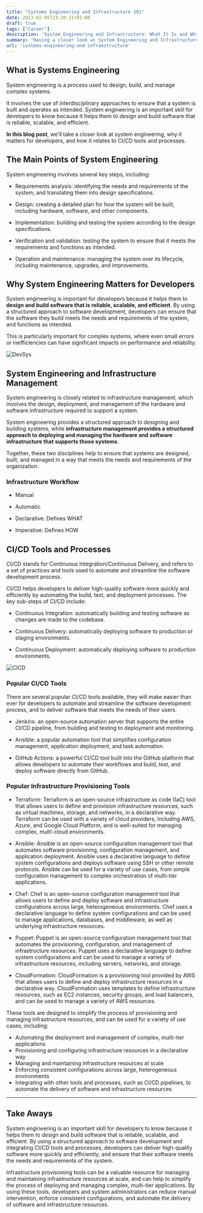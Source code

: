 ```yaml
---
title: "Systems Engineering and Infrastructure 101"
date: 2023-02-05T23:20:21+01:00
draft: true
tags: ["Career"]
description: 'System Engineering and Infrastructure: What It Is and Why It Matters for Developers'
summary: 'Having a closer look at System Engineering and Infrastructure Management, why it matters for developers, and how it relates to CI/CD tools and processes.'
url: 'systems-engineering-and-infraestructure'
---
```


## What is Systems Engineering

System engineering is a process used to design, build, and manage complex systems.

It involves the use of interdisciplinary approaches to ensure that a system is built and operates as intended. System engineering is an important skill for developers to know because it helps them to design and build software that is reliable, scalable, and efficient.

**In this blog post**, we'll take a closer look at system engineering, why it matters for developers, and how it relates to CI/CD tools and processes.

## The Main Points of System Engineering

System engineering involves several key steps, including:

* Requirements analysis: identifying the needs and requirements of the system, and translating them into design specifications.

* Design: creating a detailed plan for how the system will be built, including hardware, software, and other components.

* Implementation: building and testing the system according to the design specifications.

* Verification and validation: testing the system to ensure that it meets the requirements and functions as intended.

* Operation and maintenance: managing the system over its lifecycle, including maintenance, upgrades, and improvements.

## Why System Engineering Matters for Developers

System engineering is important for developers because it helps them to **design and build software that is reliable, scalable, and efficient**. By using a structured approach to software development, developers can ensure that the software they build meets the needs and requirements of the system, and functions as intended. 

This is particularly important for complex systems, where even small errors or inefficiencies can have significant impacts on performance and reliability.

![DevSys](/img/dev-sys.JPG)


## System Engineering and Infrastructure Management

System engineering is closely related to infrastructure management, which involves the design, deployment, and management of the hardware and software infrastructure required to support a system.

System engineering provides a structured approach to designing and building systems, while **infrastructure management provides a structured approach to deploying and managing the hardware and software infrastructure that supports those systems**.

Together, these two disciplines help to ensure that systems are designed, built, and managed in a way that meets the needs and requirements of the organization.

### Infrastructure Workflow

* Manual
* Automatic

* Declarative: Defines WHAT
* Imperative: Defines HOW


## CI/CD Tools and Processes

CI/CD stands for Continuous Integration/Continuous Delivery, and refers to a set of practices and tools used to automate and streamline the software development process. 

CI/CD helps developers to deliver high-quality software more quickly and efficiently by automating the build, test, and deployment processes. The key sub-steps of CI/CD include:

* Continuous Integration: automatically building and testing software as changes are made to the codebase.

* Continuous Delivery: automatically deploying software to production or staging environments.

* Continuous Deployment: automatically deploying software to production environments.

![CICD](/img/CICD.JPG)

### Popular CI/CD Tools

There are several popular CI/CD tools available, they will make easier than ever for developers to automate and streamline the software development process, and to deliver software that meets the needs of their users.

* Jenkins: an open-source automation server that supports the entire CI/CD pipeline, from building and testing to deployment and monitoring.

* Ansible: a popular automation tool that simplifies configuration management, application deployment, and task automation.

* GitHub Actions: a powerful CI/CD tool built into the GitHub platform that allows developers to automate their workflows and build, test, and deploy software directly from GitHub.

### Popular Infrastructure Provisioning Tools

* Terraform: Terraform is an open-source infrastructure as code (IaC) tool that allows users to define and provision infrastructure resources, such as virtual machines, storage, and networks, in a declarative way. Terraform can be used with a variety of cloud providers, including AWS, Azure, and Google Cloud Platform, and is well-suited for managing complex, multi-cloud environments.

* Ansible: Ansible is an open-source configuration management tool that automates software provisioning, configuration management, and application deployment. Ansible uses a declarative language to define system configurations and deploys software using SSH or other remote protocols. Ansible can be used for a variety of use cases, from simple configuration management to complex orchestration of multi-tier applications.

* Chef: Chef is an open-source configuration management tool that allows users to define and deploy software and infrastructure configurations across large, heterogeneous environments. Chef uses a declarative language to define system configurations and can be used to manage applications, databases, and middleware, as well as underlying infrastructure resources.

* Puppet: Puppet is an open-source configuration management tool that automates the provisioning, configuration, and management of infrastructure resources. Puppet uses a declarative language to define system configurations and can be used to manage a variety of infrastructure resources, including servers, networks, and storage.

* CloudFormation: CloudFormation is a provisioning tool provided by AWS that allows users to define and deploy infrastructure resources in a declarative way. CloudFormation uses templates to define infrastructure resources, such as EC2 instances, security groups, and load balancers, and can be used to manage a variety of AWS resources.

These tools are designed to simplify the process of provisioning and managing infrastructure resources, and can be used for a variety of use cases, including:

* Automating the deployment and management of complex, multi-tier applications
* Provisioning and configuring infrastructure resources in a declarative way
* Managing and maintaining infrastructure resources at scale
* Enforcing consistent configurations across large, heterogeneous environments
* Integrating with other tools and processes, such as CI/CD pipelines, to automate the delivery of software and infrastructure resources

---

## Take Aways

System engineering is an important skill for developers to know because it helps them to design and build software that is reliable, scalable, and efficient. By using a structured approach to software development and integrating CI/CD tools and processes, developers can deliver high-quality software more quickly and efficiently, and ensure that their software meets the needs and requirements of the system. 

Infrastructure provisioning tools can be a valuable resource for managing and maintaining infrastructure resources at scale, and can help to simplify the process of deploying and managing complex, multi-tier applications. By using these tools, developers and system administrators can reduce manual intervention, enforce consistent configurations, and automate the delivery of software and infrastructure resources.
